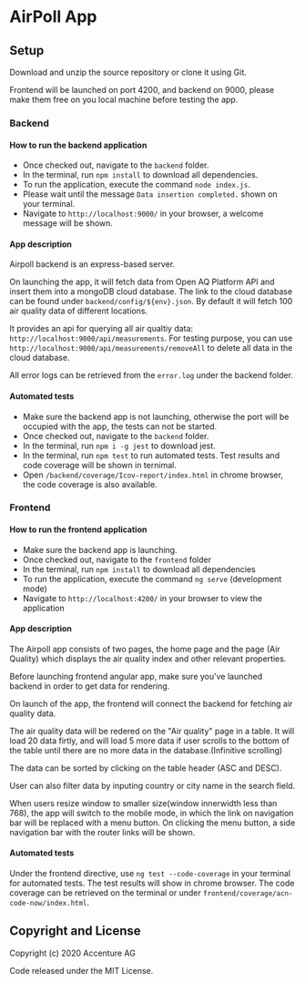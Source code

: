 # AirPoll App

## Setup

Download and unzip the source repository or clone it using Git. 

Frontend will be launched on port 4200, and backend on 9000, please make them free on you local machine before testing the app.

### Backend

#### How to run the backend application

- Once checked out, navigate to the `backend` folder.
- In the terminal, run `npm install` to download all dependencies.
- To run the application, execute the command `node index.js`.
- Please wait until the message `Data insertion completed.` shown on your terminal.
- Navigate to `http://localhost:9000/` in your browser, a welcome message will be shown.

#### App description

Airpoll backend is an express-based server. 

On launching the app, it will fetch data from Open AQ Platform API and insert them into a mongoDB cloud database. The link to the cloud database can be found under `backend/config/${env}.json`. By default it will fetch 100 air quality data of different locations.

It provides an api for querying all air qualtiy data: `http://localhost:9000/api/measurements`. For testing purpose, you can use `http://localhost:9000/api/measurements/removeAll` to delete all data in the cloud database.

All error logs can be retrieved from the `error.log` under the backend folder.

#### Automated tests

- Make sure the backend app is not launching, otherwise the port will be occupied with the app, the tests can not be started.
- Once checked out, navigate to the `backend` folder.
- In the terminal, run `npm i -g jest` to download jest.
- In the terminal, run `npm test` to run automated tests. Test results and code coverage will be shown in ternimal.
- Open `/backend/coverage/Icov-report/index.html` in chrome browser, the code coverage is also available.

### Frontend

#### How to run the frontend application

- Make sure the backend app is launching.
- Once checked out, navigate to the `frontend` folder
- In the terminal, run `npm install` to download all dependencies
- To run the application, execute the command `ng serve` (development mode)
- Navigate to `http://localhost:4200/` in your browser to view the application

#### App description

The Airpoll app consists of two pages, the home page and the page (Air Quality) which displays the air quality index and other relevant properties.

Before launching frontend angular app, make sure you've launched backend in order to get data for rendering.

On launch of the app, the frontend will connect the backend for fetching air quality data.

The air quality data will be redered on the "Air quality" page in a table. It will load 20 data firtly, and will load 5 more data if user scrolls to the bottom of the table until there are no more data in the database.(Infinitive scrolling)

The data can be sorted by clicking on the table header (ASC and DESC).

User can also filter data by inputing country or city name in the search field.

When users resize window to smaller size(window innerwidth less than 768), the app will switch to the mobile mode, in which the link on navigation bar will be replaced with a menu button. On clicking the menu button, a side navigation bar with the router links will be shown.

#### Automated tests

Under the frontend directive, use `ng test --code-coverage` in your terminal for automated tests. The test results will show in chrome browser. The code coverage can be retrieved on the terminal or under `frontend/coverage/acn-code-now/index.html`.

## Copyright and License

Copyright (c) 2020 Accenture AG

Code released under the MIT License.
